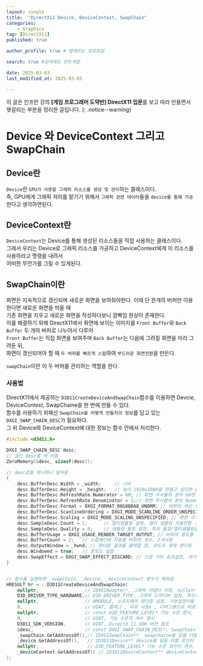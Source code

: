 ```yaml
---
layout: single
title:  "DirectX11 Device, DeviceContext, SwapChain"
categories: 
    - Graphics
tag: [DirectX11]
published: true

author_profile: true # 옆에뜨는 프로파일

search: true #검색해도 안뜨게함

date: 2025-03-03
last_modified_at: 2025-03-03

---
```

이 글은 인프런 강의 **[게임 프로그래머 도약반] DirectX11 입문**를 보고 따라 만들면서 헷갈리는 부분을 정리한 글입니다.
{: .notice--warning}

# Device 와 DeviceContext 그리고 SwapChain
## Device란
`Device`란 `GPU가 사용할 그래픽 리소스를 생성 및 관리`하는 클래스이다.<br>
즉, GPU에게 그래픽 처리를 맡기기 위해서 `그래픽 관련 데이터`들을 `device를 통해 가공`한다고 생각하면된다.<br>

## DeviceContext란
`DeviceContext`는 Device를 통해 생성된 리소스들을 직접 사용하는 클래스이다.<br>
그래서 우리는 Device로 그래픽 리소스를 가공하고 DeviceContext에게 이 리소스를 사용하라고 명령을 내려서<br>
어떠한 무언가를 그릴 수 있게된다.

## SwapChain이란
화면은 지속적으로 갱신되며 새로운 화면을 보여줘야한다. 이때 단 한개의 버퍼만 이용한다면 새로운 화면을 띄울 때<br>
기존 화면을 지우고 새로운 화면을 작성하다보니 깜빡임 현상이 존재한다.<br>
이를 해결하기 위해 DirectX11에서 화면에 보이는 이미지를 `Front Buffer`와 `Back Buffer` 두 개의 버퍼로 나누어서 다루어<br>
`Front Buffer`는 직접 화면을 보여주며 `Back Buffer`는 다음에 그려질 화면을 미리 그려둔 뒤,<br>
화면이 갱신되어야 할 때 `두 버퍼를 빠르게 스왑`하여 `부드러운 화면전환`을 만든다.

`swapChain`이란 이 두 버퍼를 관리하는 역할을 한다.<br>



### 사용법
DirectX11에서 제공하는  `D3D11CreateDeviceAndSwapChain`함수를 이용하면 Devcie, DeviceContext, SwapChaine을 한 번에 만들 수 있다.<br>
함수를 사용하기 위해선 `SwapChain을 어떻게 만들지의 정보`를 담고 있는 `DXGI_SWAP_CHAIN_DESC`가 필요하다.<br>
그 뒤 Device와 DeviceContext에 대한 정보는 함수 안에서 처리한다.


```cpp
#include <d3d11.h>

DXGI_SWAP_CHAIN_DESC desc;
// 일단 desc를 싹 비움
ZeroMemory(&desc, sizeof(desc));

// desc값을 하나하나 넣어줌
{
	desc.BufferDesc.Width = _width;     // 너비
	desc.BufferDesc.Height = _height;   // 높이 1920x1080을 만들고 싶다면 width 1920 height 1080
	desc.BufferDesc.RefreshRate.Numerator = 60; // 화면 주사율의 분자 60번 갱신
	desc.BufferDesc.RefreshRate.Denominator = 1;// 화면 주사율의 분모 Numerator/Denominator로 60hz를 의미
	desc.BufferDesc.Format = DXGI_FORMAT_R8G8B8A8_UNORM; // 버퍼의 색상 포맷을 설정, 32비트 색상 포맷 설정
	desc.BufferDesc.ScanlineOrdering = DXGI_MODE_SCANLINE_ORDER_UNSPECIFIED; // 스캔 라인 방식 설정, 스캔 라인 순서를 지정하지 않음
	desc.BufferDesc.Scaling = DXGI_MODE_SCALING_UNSPECIFIED; // 화면 크기 조정 방식, 크기조정방식에 제한을 두지 않겠다 설정
	desc.SampleDesc.Count = 1;		// 멀티샘플링 설정, 멀티 샘플링 사용안함 -> 계단현상 딱히 신경안씀
	desc.SampleDesc.Quality = 0;    // 샘플링 품질 설정, 최저 품질(멀티샘플링을 사용안해서 딱히 의미없음)
	desc.BufferUsage = DXGI_USAGE_RENDER_TARGET_OUTPUT; // 버퍼의 용도를 설정, 버퍼를 최종결과 화면을 그리는 용도로 사용
	desc.BufferCount = 2;   // 스왑체인에 사용할 버퍼의 개수, 2개사용
	desc.OutputWindow = _hwnd; // 렌더링 결과를 출력할 창, 윈도우 창에 렌더링
	desc.Windowed = true;   // 창모드 설정
	desc.SwapEffect = DXGI_SWAP_EFFECT_DISCARD; // 스왑 기타 효과설정, 여기선 버퍼를 교체할 때 기존 프론트 버퍼를 저장하지 않고 버림
}


// 함수를 실행하면 _swapChain, _device, _deviceContext 변수가 채워짐
HRESULT hr = ::D3D11CreateDeviceAndSwapChain(
	nullptr,                 // IDXGIAdapter*, 그래픽 어댑터 지정, nullptr이면 기본 GPU로 설정
	D3D_DRIVER_TYPE_HARDWARE,// D3D_DRIVER_TYPE, 그래픽 드라이버 설정, 하드웨어 기반 드라이버 사용
	nullptr,                 // HMODULE, 소프트웨어 렌더링 설정, 기본설정이용
	0,                       // UINT, 플래그 , 따로 사용x , 디버그용으로 따로 설정가능
	nullptr,                 // const D3D_FEATURE_LEVEL* 기능 수준 명시, 직접 DirectX의 Feature_Level을 명시할 수 있고 nullptr시 자동으로 설정
	0,                       // UINT, 기능 수준의 개수 명시
	D3D11_SDK_VERSION,       // UINT, DirectX 11 SDK 버전 참조
	&desc,                   // const DXGI_SWAP_CHAIN_DESC*, SwapChain인자
	_swapChain.GetAddressOf(),// IDXGISwapChain**  swapchaine을 담을 더블 포인더 변수
	_device.GetAddressOf(),   // ID3D11Device** device를 담을 더블 포인터 변수
	nullptr,                  // D3D_FEATURE_LEVEL* 기능 수준 포인터 변수, 사용x
	_deviceContext.GetAddressOf() // ID3D11DeviceContext** deviceContext를 담을 더블 포인텨 변수
);

```
